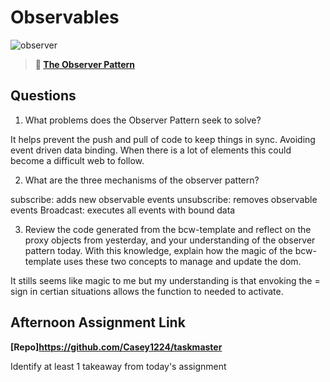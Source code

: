 # Observables

![observer](https://bcw.blob.core.windows.net/public/img/journals/8014045611652045)

> **📖 [The Observer Pattern](https://codeworksacademy.com/fs-student-guide/resources/wk3/04-Observer-Pattern)**

## Questions

1. What problems does the Observer Pattern seek to solve?

It helps prevent the push and pull of code to keep things in sync. Avoiding event driven data binding. When there is a lot of elements this could become a difficult web to follow.

2. What are the three mechanisms of the observer pattern?

subscribe: adds new observable events
unsubscribe: removes observable events
Broadcast: executes all events with bound data

3. Review the code generated from the bcw-template and reflect on the proxy objects from yesterday, and your understanding of the observer pattern today. With this knowledge, explain how the magic of the bcw-template uses these two concepts to manage and update the dom.

It stills seems like magic to me but my understanding is that envoking the = sign in certian situations allows the function to needed to activate.

## Afternoon Assignment Link

**[Repo]https://github.com/Casey1224/taskmaster**

Identify at least 1 takeaway from today's assignment
